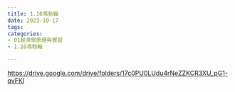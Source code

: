 ```yaml
---
title: 1.10馮勃翰
date: 2023-10-17
tags: 
categories:
- 01經濟學原理與實習
- 1.10馮勃翰

---
```

https://drive.google.com/drive/folders/17c0PU0LUdu4rNeZZKCR3XU_pG1-qvFKl
